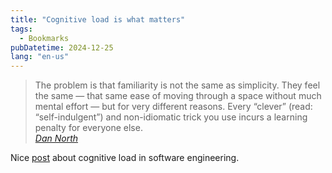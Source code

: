 ```yaml
---
title: "Cognitive load is what matters"
tags:
  - Bookmarks
pubDatetime: 2024-12-25
lang: "en-us"
---
```


> The problem is that familiarity is not the same as simplicity. They feel the same — that same ease of moving through a space without much mental effort — but for very different reasons. Every “clever” (read: “self-indulgent”) and non-idiomatic trick you use incurs a learning penalty for everyone else.<br/><cite>[Dan North](https://dannorth.net/)</cite>

Nice [post](https://minds.md/zakirullin/cognitive#long) about cognitive load in software engineering.

